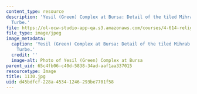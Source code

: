 ```yaml
---
content_type: resource
description: 'Yesil (Green) Complex at Bursa: Detail of the tiled Mihrab in the Yesil
  Turbe.'
file: https://ol-ocw-studio-app-qa.s3.amazonaws.com/courses/4-614-religious-architecture-and-islamic-cultures-fall-2002/d45bdfcf228a45341246293be7701f58_1130.jpg
file_type: image/jpeg
image_metadata:
  caption: 'Yesil (Green) Complex at Bursa: Detail of the tiled Mihrab in the Yesil
    Turbe.'
  credit: ''
  image-alt: Photo of Yesil (Green) Complex at Bursa
parent_uid: 65c4fb06-c40d-5838-34ad-aaf1aa337015
resourcetype: Image
title: 1130.jpg
uid: d45bdfcf-228a-4534-1246-293be7701f58
---
```

